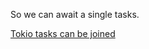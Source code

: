 So we can await a single tasks.

[Tokio tasks can be joined](https://excalidraw.com/#json=na35p1TT9IAqIsSEZ0poC,njNx6yDBA8Y7Ao0IM5Rotw)

